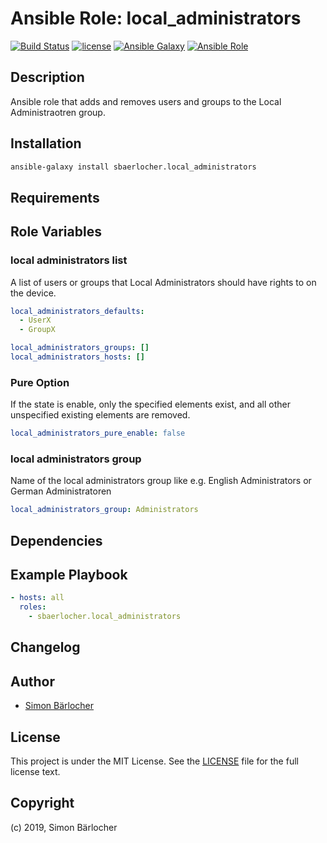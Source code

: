 # Ansible Role: local_administrators

[![Build Status](https://img.shields.io/travis/sbaerlocher/ansible.local_administrators.svg?branch=master&style=popout-square)](https://travis-ci.org/sbaerlocher/ansible.local_administrators) [![license](https://img.shields.io/github/license/mashape/apistatus.svg?style=popout-square)](https://sbaerlo.ch/licence) [![Ansible Galaxy](http://img.shields.io/badge/ansible--galaxy-local_administrators-blue.svg?style=popout-square)](https://galaxy.ansible.com/sbaerlocher/local_administrators) [![Ansible Role](https://img.shields.io/ansible/role/d/id.svg?style=popout-square)](https://galaxy.ansible.com/sbaerlocher/local_administrators)

## Description

Ansible role that adds and removes users and groups to the Local Administraotren group.

## Installation

```bash
ansible-galaxy install sbaerlocher.local_administrators
```

## Requirements

## Role Variables

### local administrators list

A list of users or groups that Local Administrators
should have rights to on the device.

```yml
local_administrators_defaults:
  - UserX
  - GroupX

local_administrators_groups: []
local_administrators_hosts: []
```

### Pure Option

If the state is enable, only the specified elements exist,
and all other unspecified existing elements are removed.

```yml
local_administrators_pure_enable: false
```

### local administrators group

Name of the local administrators group like e.g.
English Administrators or German Administratoren

```yml
local_administrators_group: Administrators
```

## Dependencies

## Example Playbook

```yml
- hosts: all
  roles:
    - sbaerlocher.local_administrators
```

## Changelog

## Author

- [Simon Bärlocher](https://sbaerlocher.ch)

## License

This project is under the MIT License. See the [LICENSE](https://sbaerlo.ch/licence) file for the full license text.

## Copyright

(c) 2019, Simon Bärlocher
